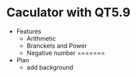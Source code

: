 # Caculator with QT5.9
- Features
  - Arithmetic
  - Branckets and Power
  - Negative number
=======
- Plan
  - add background

